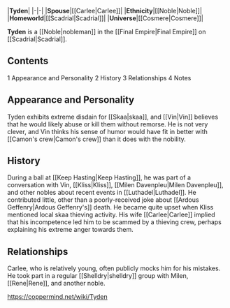 |**Tyden**|
|-|-|
|**Spouse**|[[Carlee\|Carlee]]|
|**Ethnicity**|[[Noble\|Noble]]|
|**Homeworld**|[[Scadrial\|Scadrial]]|
|**Universe**|[[Cosmere\|Cosmere]]|

**Tyden** is a [[Noble\|nobleman]] in the [[Final Empire\|Final Empire]] on [[Scadrial\|Scadrial]].

## Contents

1 Appearance and Personality
2 History
3 Relationships
4 Notes


## Appearance and Personality
Tyden exhibits extreme disdain for [[Skaa\|skaa]], and [[Vin\|Vin]] believes that he would likely abuse or kill them without remorse. He is not very clever, and Vin thinks his sense of humor would have fit in better with [[Camon's crew\|Camon's crew]] than it does with the nobility.

## History
During a ball at [[Keep Hasting\|Keep Hasting]], he was part of a conversation with Vin, [[Kliss\|Kliss]], [[Milen Davenpleu\|Milen Davenpleu]], and other nobles about recent events in [[Luthadel\|Luthadel]]. He contributed little, other than a poorly-received joke about [[Ardous Geffenry\|Ardous Geffenry's]] death. He became quite upset when Kliss mentioned local skaa thieving activity. His wife [[Carlee\|Carlee]] implied that his incompetence led him to be scammed by a thieving crew, perhaps explaining his extreme anger towards them.

## Relationships
Carlee, who is relatively young, often publicly mocks him for his mistakes. He took part in a regular [[Shelldry\|shelldry]] group with Milen, [[Rene\|Rene]], and another noble.



https://coppermind.net/wiki/Tyden